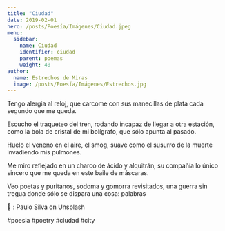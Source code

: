 ```yaml
---
title: "Ciudad"
date: 2019-02-01
hero: /posts/Poesía/Imágenes/Ciudad.jpeg
menu:
  sidebar:
    name: Ciudad
    identifier: ciudad
    parent: poemas
    weight: 40
author:
  name: Estrechos de Miras
  image: /posts/Poesía/Imágenes/Estrechos.jpg
---
```


Tengo alergia al reloj, que carcome con sus manecillas de plata cada segundo que me queda.

Escucho el traqueteo del tren, rodando incapaz de llegar a otra estación, como la bola de cristal de mi bolígrafo, que sólo apunta al pasado.

Huelo el veneno en el aire, el smog, suave como el susurro de la muerte invadiendo mis pulmones.

Me miro reflejado en un charco de ácido y alquitrán, su compañía lo único sincero que me queda en este baile de máscaras.

Veo poetas y puritanos, sodoma y gomorra revisitados, una guerra sin tregua donde sólo se dispara una cosa: palabras

📸 :  Paulo Silva on Unsplash

#poesia #poetry #ciudad #city
